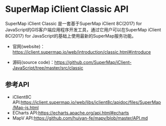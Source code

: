 # SuperMap iClient Classic API
SuperMap iClient Classic 是一套基于SuperMap iClient 8C(2017) for JavaScript的GIS客户端应用程序开发工具，通过它用户可以在SuperMap iClient 8C(2017) for JavaScript的基础上使用最新的SuperMap服务功能。
*   官网(website)：<a href="https://iclient.supermap.io/web/introduction/classic.html#introduce" target="_parent">https://iclient.supermap.io/web/introduction/classic.html#introduce</a>

*   源码(source code)：<a href="https://github.com/SuperMap/iClient-JavaScript/tree/master/src/classic" target="_blank">https://github.com/SuperMap/iClient-JavaScript/tree/master/src/classic</a>

## 参考API

*   iClient8C API:<a href="https://iclient.supermap.io/web/libs/iclient8c/apidoc/files/SuperMap/Map-js.html" target="_blank">https://iclient.supermap.io/web/libs/iclient8c/apidoc/files/SuperMap/Map-js.html</a>
*   ECharts API:<a href="https://echarts.apache.org/api.html#echarts" target="_blank">https://echarts.apache.org/api.html#echarts</a>
*   MapV API:<a href="https://github.com/huiyan-fe/mapv/blob/master/API.md" target="_blank">https://github.com/huiyan-fe/mapv/blob/master/API.md</a>
